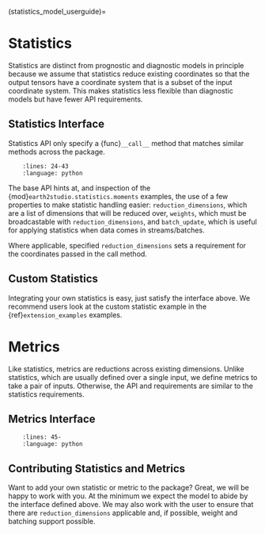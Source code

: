 (statistics_model_userguide)=

# Statistics

Statistics are distinct from prognostic and diagnostic models in principle because
we assume that statistics reduce existing coordinates so that the output tensors
have a coordinate system that is a subset of the input coordinate system. This
makes statistics less flexible than diagnostic models but have fewer API requirements.

## Statistics Interface

Statistics API only specify a {func}`__call__` method that matches similar methods
across the package.

```{literalinclude} ../../../earth2studio/io/base.py
    :lines: 24-43
    :language: python
```

The base API hints at, and inspection of the {mod}`earth2studio.statistics.moments`
examples, the use of a few properties to make statistic handling easier:
`reduction_dimensions`, which are a list of dimensions that will be reduced over,
`weights`, which must be broadcastable with `reduction_dimensions`, and `batch_update`,
which is useful for applying statistics when data comes in streams/batches.

Where applicable, specified `reduction_dimensions` sets a requirement for the
coordinates passed in the call method.

## Custom Statistics

Integrating your own statistics is easy, just satisfy the interface above. We recommend
users look at the custom statistic example in the {ref}`extension_examples` examples.

# Metrics

Like statistics, metrics are reductions across existing dimensions. Unlike statistics,
which are usually defined over a single input, we define metrics to take a pair of
inputs. Otherwise, the API and requirements are similar to the statistics requirements.

## Metrics Interface

```{literalinclude} ../../../earth2studio/io/base.py
    :lines: 45-
    :language: python
```

## Contributing Statistics and Metrics

Want to add your own statistic or metric to the package? Great, we will be happy to
work with you. At the minimum we expect the model to abide by the interface defined
above. We may also work with the user to ensure that there are `reduction_dimensions`
applicable and, if possible, weight and batching support possible.

